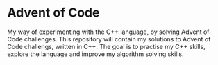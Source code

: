 # Advent of Code
My way of experimenting with the C++ language, by solving Advent of Code challenges.
This repository will contain my solutions to Advent of Code challengs, written in C++.
The goal is to practise my C++ skills, explore the language and improve my algorithm solving skills.
